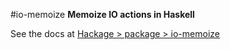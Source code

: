 #io-memoize
**Memoize IO actions in Haskell**

See the docs at [Hackage > package > io-memoize](http://hackage.haskell.org/package/io-memoize)